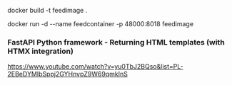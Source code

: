 docker build -t feedimage .


docker run -d --name feedcontainer -p 48000:8018 feedimage


### FastAPI Python framework - Returning HTML templates (with HTMX integration)
https://www.youtube.com/watch?v=yu0TbJ2BQso&list=PL-2EBeDYMIbSppj2GYHnvpZ9W69qmkInS


